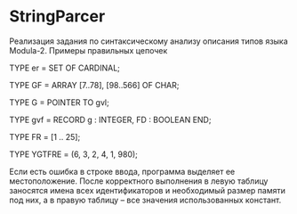 # StringParcer
Реализация задания по синтаксическому анализу описания типов языка Modula-2.
Примеры правильных цепочек

TYPE er = SET OF CARDINAL;

TYPE GF = ARRAY [7..78], [98..566] OF CHAR;

TYPE G = POINTER TO gvl;

TYPE gvf = RECORD g : INTEGER, FD : BOOLEAN END;

TYPE FR = [1 .. 25];

TYPE YGTFRE = (6, 3, 2, 4, 1, 980);

Если есть ошибка в строке ввода, программа выделяет ее местоположение. После корректного выполнения в левую таблицу заносятся имена всех идентификаторов и необходимый размер памяти под них, а в правую таблицу – все значения использованных констант.
